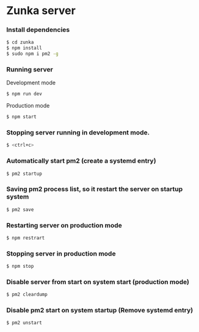 # Zunka server

### Install dependencies
```bash
$ cd zunka
$ npm install
$ sudo npm i pm2 -g
```
### Running server
Development mode
```bash
$ npm run dev
```

Production mode
```bash
$ npm start
```

### Stopping server running in development mode.
``` bash
$ <ctrl+c>
```

### Automatically start pm2 (create a systemd entry)
```bash
$ pm2 startup   
```



### Saving pm2 process list, so it restart the server on startup system
```bash
$ pm2 save
```

### Restarting server on production mode
```bash
$ npm restrart
```

### Stopping server in production mode 
```bash
$ npm stop
```

### Disable server from start on system start (production mode)
```bash
$ pm2 cleardump
```

### Disable pm2 start on system startup (Remove systemd entry)
```bash
$ pm2 unstart
```




